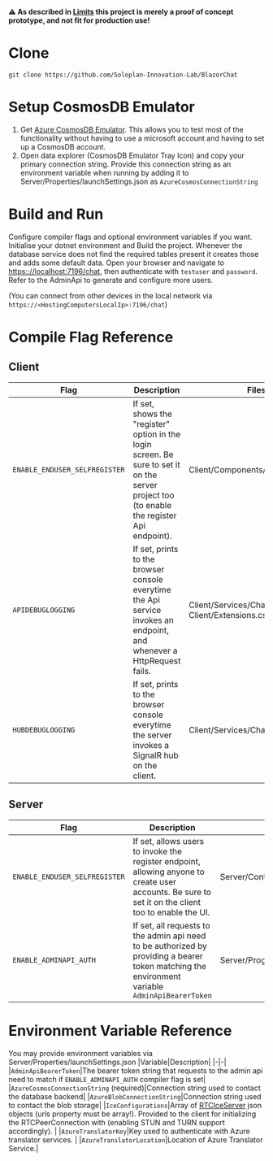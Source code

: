 **⚠ As described in [Limits](./limits.md) this project is merely a proof of concept prototype, and not fit for production use!**

# Clone
```
git clone https://github.com/Soloplan-Innovation-Lab/BlazorChat
```
# Setup CosmosDB Emulator

1. Get [Azure CosmosDB Emulator](https://docs.microsoft.com/de-de/azure/cosmos-db/local-emulator?tabs=ssl-netstd21). This allows you to test most of the functionality without having to use a microsoft account and having to set up a CosmosDB account.
1. Open data explorer (CosmosDB Emulator Tray Icon) and copy your primary connection string. Provide this connection string as an environment variable when running by adding it to Server/Properties/launchSettings.json as `AzureCosmosConnectionString`

# Build and Run

Configure compiler flags and optional environment variables if you want. Initialise your dotnet environment and Build the project.
Whenever the database service does not find the required tables present it creates those and adds some default data. Open your browser and navigate to [https:://localhost:7196/chat](https:://localhost:7196/chat), then authenticate with `testuser` and `password`. Refer to the AdminApi to generate and configure more users.

(You can connect from other devices in the local network via `https://<HostingComputersLocalIp>:7196/chat`)

# Compile Flag Reference
## Client
|Flag|Description|Files|
|-|-|-|
|`ENABLE_ENDUSER_SELFREGISTER`|If set, shows the "register" option in the login screen. Be sure to set it on the server project too (to enable the register Api endpoint).|Client/Components/Root.razor.cs|
|`APIDEBUGLOGGING`|If set, prints to the browser console everytime the Api service invokes an endpoint, and whenever a HttpRequest fails.|Client/Services/ChatApiService.cs Client/Extensions.cs|
|`HUBDEBUGLOGGING`|If set, prints to the browser console everytime the server invokes a SignalR hub on the client.|Client/Services/ChatHubService.cs|
## Server
|Flag|Description|Files|
|-|-|-|
|`ENABLE_ENDUSER_SELFREGISTER`|If set, allows users to invoke the register endpoint, allowing anyone to create user accounts. Be sure to set it on the client too to enable the UI.|Server/Controllers/SessionController.cs|
|`ENABLE_ADMINAPI_AUTH`|If set, all requests to the admin api need to be authorized by providing a bearer token matching the environment variable `AdminApiBearerToken`|Server/Program.cs|

# Environment Variable Reference
You may provide environment variables via Server/Properties/launchSettings.json
|Variable|Description|
|-|-|
|`AdminApiBearerToken`|The bearer token string that requests to the admin api need to match if `ENABLE_ADMINAPI_AUTH` compiler flag is set|
|`AzureCosmosConnectionString` (required)|Connection string used to contact the database backend|
|`AzureBlobConnectionString`|Connection string used to contact the blob storage|
|`IceConfigurations`|Array of [RTCIceServer](https://developer.mozilla.org/en-US/docs/Web/API/RTCIceServer) json objects (urls property must be array!). Provided to the client for initializing the RTCPeerConnection with (enabling STUN and TURN support accordingly). |
|`AzureTranslatorKey`|Key used to authenticate with Azure translator services. |
|`AzureTranslatorLocation`|Location of Azure Translator Service.|